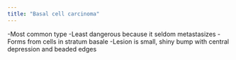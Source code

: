 ```yaml
---
title: "Basal cell carcinoma"
---
```

-Most common type
-Least dangerous because it seldom metastasizes
-Forms from cells in stratum basale
-Lesion is small, shiny bump with central depression and beaded edges

